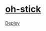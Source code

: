 # <a href="https://sudo-self.github.io/oh-stick/">oh-stick</a>&nbsp;
[Deploy](https://vercel.com/new/clone?repository-url=https://sudo-self.github.io/oh-stick/)
